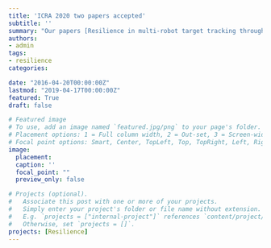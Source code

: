 ```yaml
---
title: 'ICRA 2020 two papers accepted'
subtitle: ''
summary: "Our papers [Resilience in multi-robot target tracking through reconfiguration](https://arxiv.org/pdf/1910.01300) and [Physics-based Simulation of Continuous-Wave LIDAR for Localization, Calibration and Tracking](https://arxiv.org/pdf/1912.01652) got accepted for ICRA 2020"
authors:
- admin
tags:
- resilience
categories:

date: "2016-04-20T00:00:00Z"
lastmod: "2019-04-17T00:00:00Z"
featured: True
draft: false

# Featured image
# To use, add an image named `featured.jpg/png` to your page's folder.
# Placement options: 1 = Full column width, 2 = Out-set, 3 = Screen-width
# Focal point options: Smart, Center, TopLeft, Top, TopRight, Left, Right, BottomLeft, Bottom, BottomRight
image:
  placement:
  caption: ''
  focal_point: ""
  preview_only: false

# Projects (optional).
#   Associate this post with one or more of your projects.
#   Simply enter your project's folder or file name without extension.
#   E.g. `projects = ["internal-project"]` references `content/project/deep-learning/index.md`.
#   Otherwise, set `projects = []`.
projects: [Resilience]
---
```

